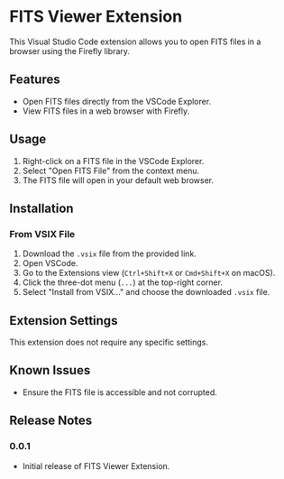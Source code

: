 # FITS Viewer Extension

This Visual Studio Code extension allows you to open FITS files in a browser using the Firefly library.

## Features

- Open FITS files directly from the VSCode Explorer.
- View FITS files in a web browser with Firefly.

## Usage

1. Right-click on a FITS file in the VSCode Explorer.
2. Select "Open FITS File" from the context menu.
3. The FITS file will open in your default web browser.

## Installation

### From VSIX File

1. Download the `.vsix` file from the provided link.
2. Open VSCode.
3. Go to the Extensions view (`Ctrl+Shift+X` or `Cmd+Shift+X` on macOS).
4. Click the three-dot menu (`...`) at the top-right corner.
5. Select "Install from VSIX..." and choose the downloaded `.vsix` file.

## Extension Settings

This extension does not require any specific settings.

## Known Issues

- Ensure the FITS file is accessible and not corrupted.

## Release Notes

### 0.0.1

- Initial release of FITS Viewer Extension.

